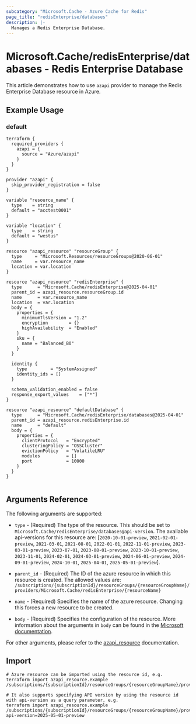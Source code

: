 ```yaml
---
subcategory: "Microsoft.Cache - Azure Cache for Redis"
page_title: "redisEnterprise/databases"
description: |-
  Manages a Redis Enterprise Database.
---
```


# Microsoft.Cache/redisEnterprise/databases - Redis Enterprise Database

This article demonstrates how to use `azapi` provider to manage the Redis Enterprise Database resource in Azure.



## Example Usage

### default

```hcl
terraform {
  required_providers {
    azapi = {
      source = "Azure/azapi"
    }
  }
}

provider "azapi" {
  skip_provider_registration = false
}

variable "resource_name" {
  type    = string
  default = "acctest0001"
}

variable "location" {
  type    = string
  default = "westus"
}

resource "azapi_resource" "resourceGroup" {
  type     = "Microsoft.Resources/resourceGroups@2020-06-01"
  name     = var.resource_name
  location = var.location
}

resource "azapi_resource" "redisEnterprise" {
  type      = "Microsoft.Cache/redisEnterprise@2025-04-01"
  parent_id = azapi_resource.resourceGroup.id
  name      = var.resource_name
  location  = var.location
  body = {
    properties = {
      minimumTlsVersion = "1.2"
      encryption        = {}
      highAvailability  = "Enabled"
    }
    sku = {
      name = "Balanced_B0"
    }
  }

  identity {
    type         = "SystemAssigned"
    identity_ids = []
  }

  schema_validation_enabled = false
  response_export_values    = ["*"]
}

resource "azapi_resource" "defaultDatabase" {
  type      = "Microsoft.Cache/redisEnterprise/databases@2025-04-01"
  parent_id = azapi_resource.redisEnterprise.id
  name      = "default"
  body = {
    properties = {
      clientProtocol   = "Encrypted"
      clusteringPolicy = "OSSCluster"
      evictionPolicy   = "VolatileLRU"
      modules          = []
      port             = 10000
    }
  }
}


```



## Arguments Reference

The following arguments are supported:

* `type` - (Required) The type of the resource. This should be set to `Microsoft.Cache/redisEnterprise/databases@api-version`. The available api-versions for this resource are: [`2020-10-01-preview`, `2021-02-01-preview`, `2021-03-01`, `2021-08-01`, `2022-01-01`, `2022-11-01-preview`, `2023-03-01-preview`, `2023-07-01`, `2023-08-01-preview`, `2023-10-01-preview`, `2023-11-01`, `2024-02-01`, `2024-03-01-preview`, `2024-06-01-preview`, `2024-09-01-preview`, `2024-10-01`, `2025-04-01`, `2025-05-01-preview`].

* `parent_id` - (Required) The ID of the azure resource in which this resource is created. The allowed values are:  
  `/subscriptions/{subscriptionId}/resourceGroups/{resourceGroupName}/providers/Microsoft.Cache/redisEnterprise/{resourceName}`

* `name` - (Required) Specifies the name of the azure resource. Changing this forces a new resource to be created.

* `body` - (Required) Specifies the configuration of the resource. More information about the arguments in `body` can be found in the [Microsoft documentation](https://learn.microsoft.com/en-us/azure/templates/Microsoft.Cache/redisEnterprise/databases?pivots=deployment-language-terraform).

For other arguments, please refer to the [azapi_resource](https://registry.terraform.io/providers/Azure/azapi/latest/docs/resources/resource) documentation.

## Import

 ```shell
 # Azure resource can be imported using the resource id, e.g.
 terraform import azapi_resource.example /subscriptions/{subscriptionId}/resourceGroups/{resourceGroupName}/providers/Microsoft.Cache/redisEnterprise/{resourceName}/databases/{resourceName}
 
 # It also supports specifying API version by using the resource id with api-version as a query parameter, e.g.
 terraform import azapi_resource.example /subscriptions/{subscriptionId}/resourceGroups/{resourceGroupName}/providers/Microsoft.Cache/redisEnterprise/{resourceName}/databases/{resourceName}?api-version=2025-05-01-preview
 ```

